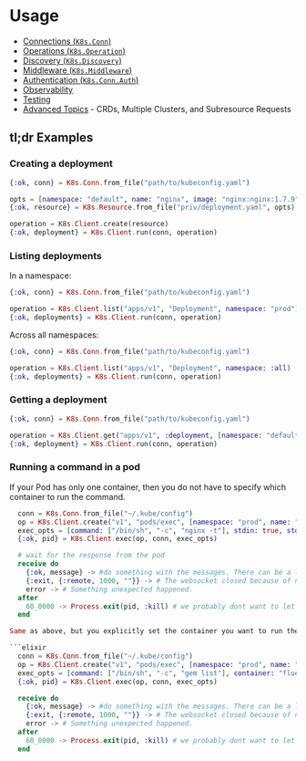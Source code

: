 # Usage

* [Connections (`K8s.Conn`)](./connections.html)
* [Operations (`K8s.Operation`)](./operations.html)
* [Discovery (`K8s.Discovery`)](./discovery.html)
* [Middleware (`K8s.Middleware`)](./middleware.html)
* [Authentication (`K8s.Conn.Auth`)](./authentication.html)
* [Observability](./observability.html)
* [Testing](./testing.html)
* [Advanced Topics](./advanced.html) - CRDs, Multiple Clusters, and Subresource Requests

## tl;dr Examples

### Creating a deployment

```elixir
{:ok, conn} = K8s.Conn.from_file("path/to/kubeconfig.yaml")

opts = [namespace: "default", name: "nginx", image: "nginx:nginx:1.7.9"]
{:ok, resource} = K8s.Resource.from_file("priv/deployment.yaml", opts)

operation = K8s.Client.create(resource)
{:ok, deployment} = K8s.Client.run(conn, operation)
```

### Listing deployments

In a namespace:

```elixir
{:ok, conn} = K8s.Conn.from_file("path/to/kubeconfig.yaml")

operation = K8s.Client.list("apps/v1", "Deployment", namespace: "prod")
{:ok, deployments} = K8s.Client.run(conn, operation)
```

Across all namespaces:

```elixir
{:ok, conn} = K8s.Conn.from_file("path/to/kubeconfig.yaml")

operation = K8s.Client.list("apps/v1", "Deployment", namespace: :all)
{:ok, deployments} = K8s.Client.run(conn, operation)
```

### Getting a deployment

```elixir
{:ok, conn} = K8s.Conn.from_file("path/to/kubeconfig.yaml")

operation = K8s.Client.get("apps/v1", :deployment, [namespace: "default", name: "nginx-deployment"])
{:ok, deployment} = K8s.Client.run(conn, operation)
```

### Running a command in a pod

If your Pod has only one container, then you do not have to specify which container to run the command.

```elixir
  conn = K8s.Conn.from_file("~/.kube/config")
  op = K8s.Client.create("v1", "pods/exec", [namespace: "prod", name: "nginx"])
  exec_opts = [command: ["/bin/sh", "-c", "nginx -t"], stdin: true, stderr: true, stdout: true, tty: true, stream_to: self()]
  {:ok, pid} = K8s.Client.exec(op, conn, exec_opts)

  # wait for the response from the pod
  receive do
    {:ok, message} -> #do something with the messages. There can be a lot of output.
    {:exit, {:remote, 1000, ""}} -> # The websocket closed because of normal reasons.
    error -> # Something unexpected happened.
  after
    60_0000 -> Process.exit(pid, :kill) # we probably dont want to let this run forever as this can leave orphaned processes.
  end
```

```elixir
Same as above, but you explicitly set the container you want to run the command in.

```elixir
  conn = K8s.Conn.from_file("~/.kube/config")
  op = K8s.Client.create("v1", "pods/exec", [namespace: "prod", name: "nginx"])
  exec_opts = [command: ["/bin/sh", "-c", "gem list"], container: "fluentd", stdin: true, stderr: true, stdout: true, tty: true, stream_to: self()]
  {:ok, pid} = K8s.Client.exec(op, conn, exec_opts)

  receive do
    {:ok, message} -> #do something with the messages. There can be a lot of output.
    {:exit, {:remote, 1000, ""}} -> # The websocket closed because of normal reasons.
    error -> # Something unexpected happened.
  after
    60_0000 -> Process.exit(pid, :kill) # we probably dont want to let this run forever as this can leave orphaned processes.
  end
```
